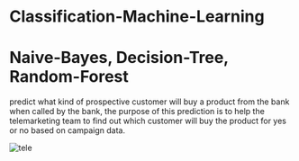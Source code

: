 # Classification-Machine-Learning
# Naive-Bayes, Decision-Tree, Random-Forest
predict what kind of prospective customer will buy a product from the bank when called by the bank, the purpose of this prediction is to help the
telemarketing team to find out which customer will buy the product for yes or no based on campaign data.

![tele](https://user-images.githubusercontent.com/78556621/120233361-d976aa80-c27f-11eb-88a8-3665b4207078.png)
